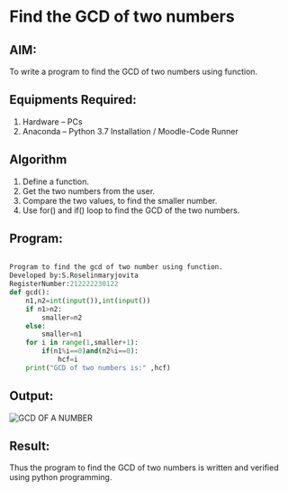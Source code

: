 # Find the GCD of two numbers


## AIM:

To write a program to find the GCD of two numbers using function.

## Equipments Required:

1. Hardware – PCs
2. Anaconda – Python 3.7 Installation / Moodle-Code Runner

## Algorithm

1. Define a function.
2. Get the two numbers from the user.
3. Compare the two values, to find the smaller number.
4. Use for() and if() loop to find the GCD of the two numbers.

## Program:
```python

Program to find the gcd of two number using function.
Developed by:S.Roselinmaryjovita
RegisterNumber:212222230122  
def gcd():
    n1,n2=int(input()),int(input())
    if n1>n2:
        smaller=n2
    else:
        smaller=n1
    for i in range(1,smaller+1):
        if(n1%i==0)and(n2%i==0):
            hcf=i
    print("GCD of two numbers is:" ,hcf)
```

## Output:
![GCD OF A NUMBER](https://user-images.githubusercontent.com/119104296/232194554-f9abb688-1942-4fdd-a2dd-6e491a77b29d.png)




## Result:
Thus the program to find the GCD of two numbers is written and verified using python programming.
